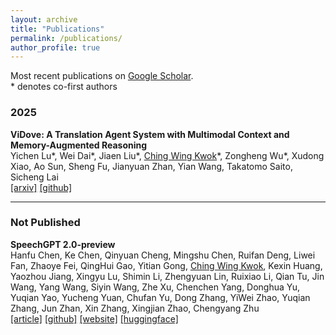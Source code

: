 ```yaml
---
layout: archive
title: "Publications"
permalink: /publications/
author_profile: true
---
```


Most recent publications on [Google Scholar](https://scholar.google.com/citations?view_op=new_articles&hl=en&imq=Ching+Wing+Kwok#).  
\* denotes co-first authors
<!-- $^\dagger$ denotes corresponding author/main advisor -->

### 2025 

**ViDove: A Translation Agent System with Multimodal Context and Memory-Augmented Reasoning**  
Yichen Lu\*, Wei Dai\*, Jiaen Liu\*, <ins>Ching Wing Kwok</ins>*, Zongheng Wu\*, Xudong Xiao, Ao Sun, Sheng Fu, Jianyuan Zhan, Yian Wang, Takatomo Saito, Sicheng Lai  
[[arxiv]](https://arxiv.org/abs/2507.07306) [[github]](https://github.com/pigeonai-org/ViDove)
<!-- 在上一行[[arxiv]]()前面寫會議 -->


---

### Not Published 

**SpeechGPT 2.0-preview**  
Hanfu Chen, Ke Chen, Qinyuan Cheng, Mingshu Chen, Ruifan Deng, Liwei Fan, Zhaoye Fei, QingHui Gao, Yitian Gong, <ins>Ching Wing Kwok</ins>, Kexin Huang, Yaozhou Jiang, Xingyu Lu, Shimin Li, Zhengyuan Lin, Ruixiao Li, Qian Tu, Jin Wang, Yang Wang, Siyin Wang, Zhe Xu, Chenchen Yang, Donghua Yu, Yuqian Yao, Yucheng Yuan, Chufan Yu, Dong Zhang, YiWei Zhao, Yuqian Zhang, Jun Zhan, Xin Zhang, Xingjian Zhao, Chengyang Zhu  
[[article]](https://www.open-moss.com/en/speechgpt2-preview/) [[github]](https://github.com/OpenMOSS/SpeechGPT-2.0-preview) [[website]](https://sp2.open-moss.com/) [[huggingface]](https://huggingface.co/fnlp/SpeechGPT-2.0-preview-7B)